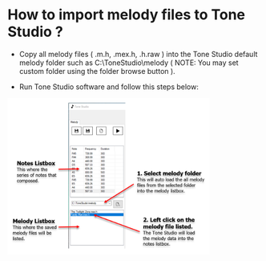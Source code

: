 
# How to import melody files to Tone Studio ?

- Copy all melody files ( .m.h, .mex.h, .h.raw ) into the Tone Studio default melody folder such as C:\ToneStudio\melody 
( NOTE: You may set custom folder using the folder browse button ).

- Run Tone Studio software and follow this steps below:

<img src="https://github.com/rickygai/tonestudio/blob/main/images/ToneStudio_HowToLoadMelodyFile.png" width=80% height=80%>
